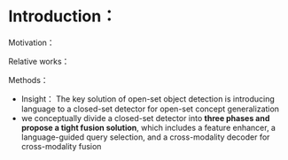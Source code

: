 # 



# Introduction：

Motivation：

Relative works：

Methods：

- Insight： The key solution of open-set object detection is introducing language to a closed-set detector for open-set concept generalization
- we conceptually divide a closed-set detector into **three phases and propose a tight fusion solution**, which includes a feature enhancer, a language-guided query selection, and a cross-modality decoder for cross-modality fusion





